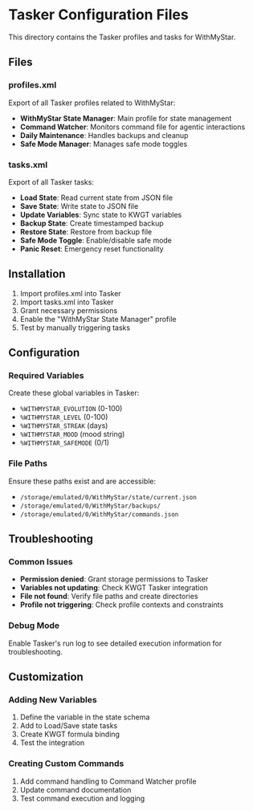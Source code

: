 # Tasker Configuration Files

This directory contains the Tasker profiles and tasks for WithMyStar.

## Files

### profiles.xml
Export of all Tasker profiles related to WithMyStar:
- **WithMyStar State Manager**: Main profile for state management
- **Command Watcher**: Monitors command file for agentic interactions
- **Daily Maintenance**: Handles backups and cleanup
- **Safe Mode Manager**: Manages safe mode toggles

### tasks.xml
Export of all Tasker tasks:
- **Load State**: Read current state from JSON file
- **Save State**: Write state to JSON file
- **Update Variables**: Sync state to KWGT variables
- **Backup State**: Create timestamped backup
- **Restore State**: Restore from backup file
- **Safe Mode Toggle**: Enable/disable safe mode
- **Panic Reset**: Emergency reset functionality

## Installation

1. Import profiles.xml into Tasker
2. Import tasks.xml into Tasker
3. Grant necessary permissions
4. Enable the "WithMyStar State Manager" profile
5. Test by manually triggering tasks

## Configuration

### Required Variables
Create these global variables in Tasker:
- `%WITHMYSTAR_EVOLUTION` (0-100)
- `%WITHMYSTAR_LEVEL` (0-100)
- `%WITHMYSTAR_STREAK` (days)
- `%WITHMYSTAR_MOOD` (mood string)
- `%WITHMYSTAR_SAFEMODE` (0/1)

### File Paths
Ensure these paths exist and are accessible:
- `/storage/emulated/0/WithMyStar/state/current.json`
- `/storage/emulated/0/WithMyStar/backups/`
- `/storage/emulated/0/WithMyStar/commands.json`

## Troubleshooting

### Common Issues
- **Permission denied**: Grant storage permissions to Tasker
- **Variables not updating**: Check KWGT Tasker integration
- **File not found**: Verify file paths and create directories
- **Profile not triggering**: Check profile contexts and constraints

### Debug Mode
Enable Tasker's run log to see detailed execution information for troubleshooting.

## Customization

### Adding New Variables
1. Define the variable in the state schema
2. Add to Load/Save state tasks
3. Create KWGT formula binding
4. Test the integration

### Creating Custom Commands
1. Add command handling to Command Watcher profile
2. Update command documentation
3. Test command execution and logging